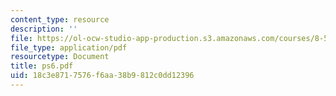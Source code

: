 ```yaml
---
content_type: resource
description: ''
file: https://ol-ocw-studio-app-production.s3.amazonaws.com/courses/8-514-strongly-correlated-systems-in-condensed-matter-physics-fall-2003/18c3e8717576f6aa38b9812c0dd12396_ps6.pdf
file_type: application/pdf
resourcetype: Document
title: ps6.pdf
uid: 18c3e871-7576-f6aa-38b9-812c0dd12396
---
```


